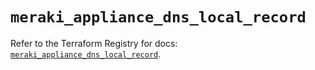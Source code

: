 # `meraki_appliance_dns_local_record`

Refer to the Terraform Registry for docs: [`meraki_appliance_dns_local_record`](https://registry.terraform.io/providers/ciscodevnet/meraki/1.7.1/docs/resources/appliance_dns_local_record).
